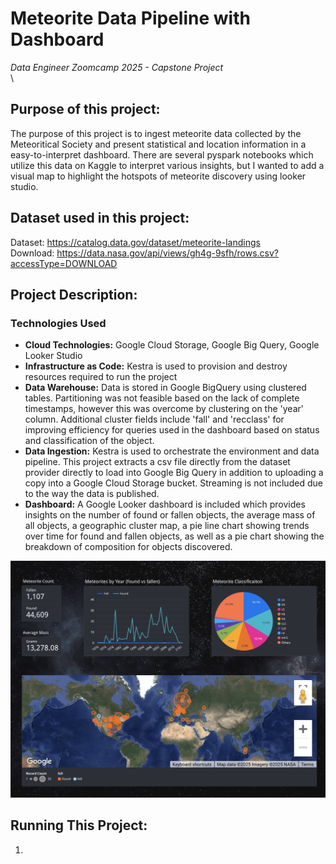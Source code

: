 # Meteorite Data Pipeline with Dashboard
*Data Engineer Zoomcamp 2025 - Capstone Project*
\
\
## Purpose of this project:
The purpose of this project is to ingest meteorite data collected by the Meteoritical Society and present statistical and location information in a easy-to-interpret dashboard. There are several pyspark notebooks which utilize this data on Kaggle to interpret various insights, but I wanted to add a visual map to highlight the hotspots of meteorite discovery using looker studio.

## Dataset used in this project:
Dataset: https://catalog.data.gov/dataset/meteorite-landings \
Download: https://data.nasa.gov/api/views/gh4g-9sfh/rows.csv?accessType=DOWNLOAD

## Project Description:
### Technologies Used
* **Cloud Technologies:** Google Cloud Storage, Google Big Query, Google Looker Studio
* **Infrastructure as Code:** Kestra is used to provision and destroy resources required to run the project
* **Data Warehouse:** Data is stored in Google BigQuery using clustered tables.  Partitioning was not feasible based on the lack of complete timestamps, however this was overcome by clustering on the 'year' column. Additional cluster fields include 'fall' and 'recclass' for improving efficiency for queries used in the dashboard based on status and classification of the object. 
* **Data Ingestion:** Kestra is used to orchestrate the environment and data pipeline. This project extracts a csv file directly from the dataset provider directly to load into Google Big Query in addition to uploading a copy into a Google Cloud Storage bucket. Streaming is not included due to the way the data is published.
* **Dashboard:** A Google Looker dashboard is included which provides insights on the number of found or fallen objects, the average mass of all objects, a geographic cluster map, a pie line chart showing trends over time for found and fallen objects, as well as a pie chart showing the breakdown of composition for objects discovered.

![Screenshot of Meteorite Dashboard.](meteorite_dashboard.png)

## Running This Project:
1. 
